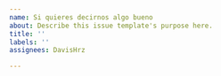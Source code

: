 ```yaml
---
name: Si quieres decirnos algo bueno
about: Describe this issue template's purpose here.
title: ''
labels: ''
assignees: DavisHrz

---
```



